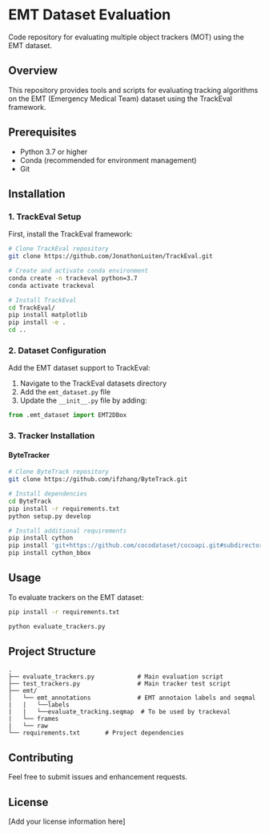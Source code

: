 # EMT Dataset Evaluation

Code repository for evaluating multiple object trackers (MOT) using the EMT dataset.

## Overview

This repository provides tools and scripts for evaluating tracking algorithms on the EMT (Emergency Medical Team) dataset using the TrackEval framework.

## Prerequisites

- Python 3.7 or higher
- Conda (recommended for environment management)
- Git

## Installation

### 1. TrackEval Setup

First, install the TrackEval framework:

```bash
# Clone TrackEval repository
git clone https://github.com/JonathonLuiten/TrackEval.git

# Create and activate conda environment
conda create -n trackeval python=3.7
conda activate trackeval

# Install TrackEval
cd TrackEval/
pip install matplotlib
pip install -e .
cd ..
```

### 2. Dataset Configuration

Add the EMT dataset support to TrackEval:

1. Navigate to the TrackEval datasets directory
2. Add the `emt_dataset.py` file
3. Update the `__init__.py` file by adding:
```python
from .emt_dataset import EMT2DBox
```

### 3. Tracker Installation

#### ByteTracker

```bash
# Clone ByteTrack repository
git clone https://github.com/ifzhang/ByteTrack.git

# Install dependencies
cd ByteTrack
pip install -r requirements.txt
python setup.py develop

# Install additional requirements
pip install cython
pip install 'git+https://github.com/cocodataset/cocoapi.git#subdirectory=PythonAPI'
pip install cython_bbox
```

## Usage

To evaluate trackers on the EMT dataset:
```bash
pip install -r requirements.txt
```
```bash
python evaluate_trackers.py
```

## Project Structure

```
.
├── evaluate_trackers.py            # Main evaluation script
├── test_trackers.py                # Main tracker test script
├── emt/              
│   └── emt_annotations             # EMT annotaion labels and seqmal
|   |   └──labels
|   |   └──evaluate_tracking.seqmap  # To be used by trackeval
|   └── frames
|   └── raw
└── requirements.txt       # Project dependencies
```

## Contributing

Feel free to submit issues and enhancement requests.

## License

[Add your license information here]